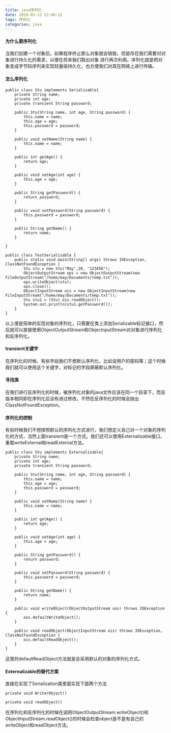 ```yaml
---
title: java序列化
date: 2018-05-12 22:46:12
tags: 序列化
categories: java
---
```


#### 为什么要序列化
当我们创建一个对象后，如果程序终止那么对象就会销毁，但是存在我们需要对对象进行持久化的需求，以便在将来我们取出对象
进行再次利用。序列化就是把对象变成字节码序列来实现轻量级持久化，也方便我们对其在网络上进行传输。
#### 怎么序列化
```
public class Stu implements Serializable{
    private String name;
    private int age;
    private transient String password;

    public Stu(String name, int age, String password) {
        this.name = name;
        this.age = age;
        this.password = password;
    }

    public void setName(String name) {
        this.name = name;
    }

    public int getAge() {
        return age;
    }

    public void setAge(int age) {
        this.age = age;
    }

    public String getPassword() {
        return password;
    }

    public void setPassword(String password) {
        this.password = password;
    }

    public String getName() {
        return name;
    }

}

public class TestSerializable {
    public static void main(String[] args) throws IOException, ClassNotFoundException {
        Stu stu = new Stu("May",20, "123456");
        ObjectOutputStream ops = new ObjectOutputStream(new FileOutputStream("/home/may/Documents/temp.txt"));
        ops.writeObject(stu);
        ops.close();
        ObjectInputStream ois = new ObjectInputStream(new FileInputStream("/home/may/Documents/temp.txt"));
        Stu stu1 = (Stu) ois.readObject();
        System.out.println(stu1.getPassword());
    }
}
```
以上便是简单的实现对象的序列化，只需要在类上添加Serializable标记接口，然后就可以直接使用ObjectOutputStream和ObjecInputStream对对象进行序列化和反序列化。
#### transient关键字
在序列化的时候，有些字段我们不想默认序列化，比如说用户的密码等；这个时候我们就可以使用这个关键字，对标记的字段屏蔽默认序列化。
#### 寻找类
在我们进行反序列化的时候，被序列化对象的java文件应该在同一个目录下，而且版本相同即在序列化后没有进过修改，不然在反序列化的时候会抛出ClassNotFoundException。
#### 序列化的控制
有些时候我们不想按照默认的序列化方式进行，我们想定义自己对一个对象的序列化的方式，当然上面transient是一个方式。我们还可以使用Externalizable接口，重载writeExternal和readExternal方法。

```
public class Stu implements Externalizable{
    private String name;
    private int age;
    private transient String password;

    public Stu(String name, int age, String password) {
        this.name = name;
        this.age = age;
        this.password = password;
    }

    public void setName(String name) {
        this.name = name;
    }

    public int getAge() {
        return age;
    }

    public void setAge(int age) {
        this.age = age;
    }

    public String getPassword() {
        return password;
    }

    public void setPassword(String password) {
        this.password = password;
    }

    public String getName() {
        return name;
    }

    public void writeObject(ObjectOutputStream oos) throws IOException {
        oos.defaultWriteObject();
    }

    public void readObject(ObjectInputStream ois) throws IOException, ClassNotFoundException {
        ois.defaultReadObject();
    }
}
```
这里的defaultReadObject方法就是会采用默认的对象的序列化方式。

#### Externalizable的替代方案
直接在实现了Serialization类里面实现下面两个方法
```
private void WriterObject()

private void readObject()
```
在序列化和反序列化的时候在调用ObjectOutputStream.writeObject()和ObjectInputStream.readObject()的时候会检查object是不是有自己的writeObject和readObject方法。